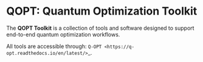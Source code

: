 # QOPT: Quantum Optimization Toolkit

The **QOPT Toolkit** is a collection of tools and software designed to support end-to-end quantum optimization workflows.

All tools are accessible through: `Q-OPT <https://q-opt.readthedocs.io/en/latest/>`_. 